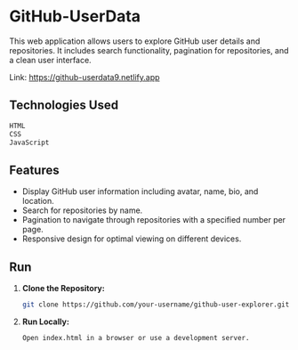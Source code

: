 ﻿# GitHub-UserData

This web application allows users to explore GitHub user details and repositories. It includes search functionality, pagination for repositories, and a clean user interface.

Link: https://github-userdata9.netlify.app

## Technologies Used

```bash
HTML
CSS
JavaScript
```

## Features

- Display GitHub user information including avatar, name, bio, and location.
- Search for repositories by name.
- Pagination to navigate through repositories with a specified number per page.
- Responsive design for optimal viewing on different devices.

## Run

1. **Clone the Repository:**

   ```bash
   git clone https://github.com/your-username/github-user-explorer.git
   ```

2. **Run Locally:**

   ```bash
   Open index.html in a browser or use a development server.
   ```
